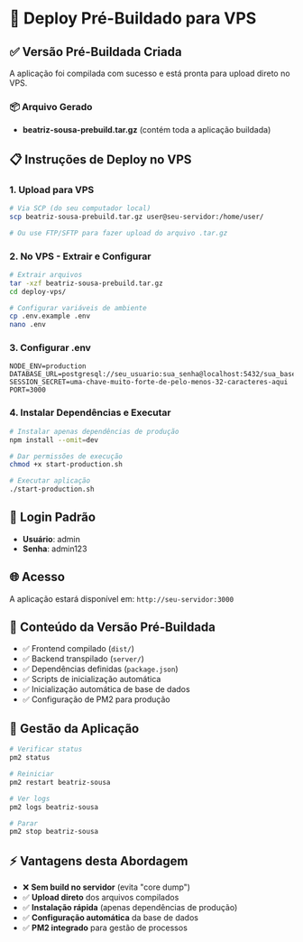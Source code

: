 # 🚀 Deploy Pré-Buildado para VPS

## ✅ Versão Pré-Buildada Criada

A aplicação foi compilada com sucesso e está pronta para upload direto no VPS.

### 📦 Arquivo Gerado
- **beatriz-sousa-prebuild.tar.gz** (contém toda a aplicação buildada)

## 📋 Instruções de Deploy no VPS

### 1. **Upload para VPS**
```bash
# Via SCP (do seu computador local)
scp beatriz-sousa-prebuild.tar.gz user@seu-servidor:/home/user/

# Ou use FTP/SFTP para fazer upload do arquivo .tar.gz
```

### 2. **No VPS - Extrair e Configurar**
```bash
# Extrair arquivos
tar -xzf beatriz-sousa-prebuild.tar.gz
cd deploy-vps/

# Configurar variáveis de ambiente
cp .env.example .env
nano .env
```

### 3. **Configurar .env**
```env
NODE_ENV=production
DATABASE_URL=postgresql://seu_usuario:sua_senha@localhost:5432/sua_base_dados
SESSION_SECRET=uma-chave-muito-forte-de-pelo-menos-32-caracteres-aqui
PORT=3000
```

### 4. **Instalar Dependências e Executar**
```bash
# Instalar apenas dependências de produção
npm install --omit=dev

# Dar permissões de execução
chmod +x start-production.sh

# Executar aplicação
./start-production.sh
```

## 🔑 **Login Padrão**
- **Usuário**: admin
- **Senha**: admin123

## 🌐 **Acesso**
A aplicação estará disponível em: `http://seu-servidor:3000`

## 📁 **Conteúdo da Versão Pré-Buildada**
- ✅ Frontend compilado (`dist/`)
- ✅ Backend transpilado (`server/`)
- ✅ Dependências definidas (`package.json`)
- ✅ Scripts de inicialização automática
- ✅ Inicialização automática de base de dados
- ✅ Configuração de PM2 para produção

## 🔄 **Gestão da Aplicação**
```bash
# Verificar status
pm2 status

# Reiniciar
pm2 restart beatriz-sousa

# Ver logs
pm2 logs beatriz-sousa

# Parar
pm2 stop beatriz-sousa
```

## ⚡ **Vantagens desta Abordagem**
- ❌ **Sem build no servidor** (evita "core dump")
- ✅ **Upload direto** dos arquivos compilados
- ✅ **Instalação rápida** (apenas dependências de produção)
- ✅ **Configuração automática** da base de dados
- ✅ **PM2 integrado** para gestão de processos